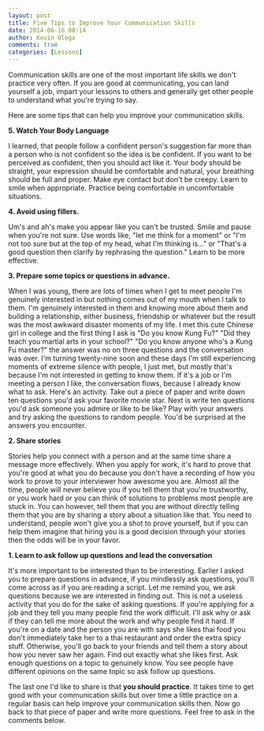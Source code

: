 ```yaml
---
layout: post
title: Five Tips to Improve Your Communication Skills
date: 2014-06-16 08:14
author: Kevin Olega
comments: true
categories: [Lessons]
---
```

Communication skills are one of the most important life skills we don't practice very often. If you are good at communicating, you can land yourself a job, impart your lessons to others and generally get other people to understand what you're trying to say.

Here are some tips that can help you improve your communication skills.

**5. Watch Your Body Language**

I learned, that people follow a confident person's suggestion far more than a person who is not confident so the idea is be confident. If you want to be perceived as confident, then you should act like it. Your body should be straight, your expression should be comfortable and natural, your breathing should be full and proper. Make eye contact but don't be creepy. Learn to smile when appropriate. Practice being comfortable in uncomfortable situations.

**4. Avoid using fillers.**

Um's and ah's make you appear like you can't be trusted. Smile and pause when you're not sure. Use words like, "let me think for a moment" or "I'm not too sure but at the top of my head, what I'm thinking is..." or "That's a good question then clarify by rephrasing the question." Learn to be more effective.

**3. Prepare some topics or questions in advance.**

When I was young, there are lots of times when I get to meet people I'm genuinely interested in but nothing comes out of my mouth when I talk to them. I'm genuinely interested in them and knowing more about them and building a relationship, either business, friendship or whatever but the result was the most awkward disaster moments of my life. I met this cute Chinese girl in college and the first thing I ask is "Do you know Kung Fu?" "Did they teach you martial arts in your school?" "Do you know anyone who's a Kung Fu master?" the answer was no on three questions and the conversation was over. I'm turning twenty-nine soon and these days I'm still experiencing moments of extreme silence with people, I just met, but mostly that's because I'm not interested in getting to know them. If it's a job or I'm meeting a person I like, the conversation flows, because I already know what to ask. Here's an activity. Take out a piece of paper and write down ten questions you'd ask your favorite movie star. Next is write ten questions you'd ask someone you admire or like to be like? Play with your answers and try asking the questions to random people. You'd be surprised at the answers you encounter.

**2. Share stories**

Stories help you connect with a person and at the same time share a message more effectively. When you apply for work, it's hard to prove that you're good at what you do because you don't have a recording of how you work to prove to your interviewer how awesome you are. Almost all the time, people will never believe you if you tell them that you're trustworthy, or you work hard or you can think of solutions to problems most people are stuck in. You can however, tell them that you are without directly telling them that you are by sharing a story about a situation like that. You need to understand, people won't give you a shot to prove yourself, but if you can help them imagine that hiring you is a good decision through your stories then the odds will be in your favor.

**1. Learn to ask follow up questions and lead the conversation**

It's more important to be interested than to be interesting. Earlier I asked you to prepare questions in advance, if you mindlessly ask questions, you'll come across as if you are reading a script. Let me remind you, we ask questions because we are interested in finding out. This is not a useless activity that you do for the sake of asking questions. If you're applying for a job and they tell you many people find the work difficult. I'll ask why or ask if they can tell me more about the work and why people find it hard. If you're on a date and the person you are with says she likes thai food you don't immediately take her to a thai restaurant and order the extra spicy stuff. Otherwise, you'll go back to your friends and tell them a story about how you never saw her again. Find out exactly what she likes first. Ask enough questions on a topic to genuinely know. You see people have different opinions on the same topic so ask follow up questions.

The last one I'd like to share is that **you should practice**. It takes time to get good with your communication skills but over time a little practice on a regular basis can help improve your communication skills then. Now go back to that piece of paper and write more questions. Feel free to ask in the comments below.
